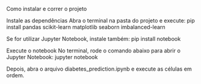 Como instalar e correr o projeto

Instale as dependências Abra o terminal na pasta do projeto e execute: pip install pandas scikit-learn matplotlib seaborn imbalanced-learn

Se for utilizar Jupyter Notebook, instale também: pip install notebook

Execute o notebook No terminal, rode o comando abaixo para abrir o Jupyter Notebook: jupyter notebook

Depois, abra o arquivo diabetes_prediction.ipynb e execute as células em ordem.